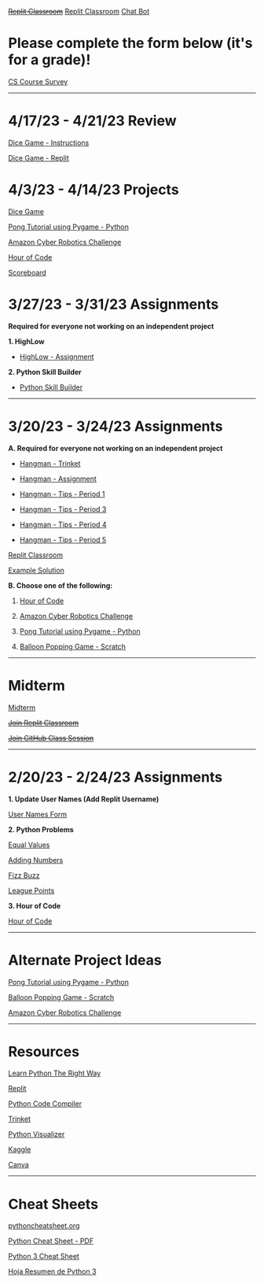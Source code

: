 ~~[Replit Classroom](https://replit.com/teams/join/pqhtrdktexsvhajgtsgikbeqdlugwizm-whs-summer)~~
[Replit Classroom](https://replit.com/team/whs-summer)
[Chat Bot](https://replit.com/team/whs-summer/Chat-Bot)

# Please complete the form below (it's for a grade)!

[CS Course Survey](https://docs.google.com/forms/d/e/1FAIpQLScwOcHJgBfFk48k3Yn9aPuxAghQZoXOx-oEZTstSHvdje44vw/viewform)

----
# 4/17/23 - 4/21/23 Review

[Dice Game - Instructions](https://realpython.com/python-dice-roll/)

[Dice Game - Replit](https://replit.com/team/whs-spring-2023)


# 4/3/23 - 4/14/23 Projects

[Dice Game](https://realpython.com/python-dice-roll/)

[Pong Tutorial using Pygame - Python](https://www.101computing.net/pong-tutorial-using-pygame-getting-started/)

[Amazon Cyber Robotics Challenge](https://play.gocoderz.com/lp/warehouse/free.html?utm_source=AFE_LP&utm_medium=Free_access_link&utm_campaign=Amazon_Challenge)

[Hour of Code](https://hourofcode.com/us)

[Scoreboard](https://copyprogramming.com/howto/how-to-create-a-leaderboard-in-python-a-comprehensive-guide)


# 3/27/23 - 3/31/23 Assignments

**Required for everyone not working on an independent project**

**1. HighLow**

- [HighLow - Assignment](https://github.com/mswhitby/highlow)

**2. Python Skill Builder**

- [Python Skill Builder](https://github.com/mswhitby/python_skill_builder)

---

# 3/20/23 - 3/24/23 Assignments

**A. Required for everyone not working on an independent project**

- [Hangman - Trinket](https://trinket.io/blocks/e2e2c6b8f7)

- [Hangman - Assignment](https://replit.com/@whs-spring-2023/Hangman-Assignment)

- [Hangman - Tips - Period 1](https://github.com/mswhitby/hangman/tree/period_1)

- [Hangman - Tips - Period 3](https://github.com/mswhitby/hangman/tree/period_3)

- [Hangman - Tips - Period 4](https://github.com/mswhitby/hangman/tree/period_4)

- [Hangman - Tips - Period 5](https://github.com/mswhitby/hangman/tree/period_5)

[Replit Classroom](https://replit.com/teams/join/ciwokbvrowmmulyjrztgezuxhnyrnvgj-whs-spring-2023)

[Example Solution](https://github.com/Tokage-sharko/Hangman/blob/main/main.py)


**B. Choose one of the following:**

1. [Hour of Code](https://hourofcode.com/us)

2. [Amazon Cyber Robotics Challenge](https://play.gocoderz.com/lp/warehouse/free.html?utm_source=AFE_LP&utm_medium=Free_access_link&utm_campaign=Amazon_Challenge)

3. [Pong Tutorial using Pygame - Python](https://www.101computing.net/pong-tutorial-using-pygame-getting-started/)

4. [Balloon Popping Game - Scratch](https://projects.raspberrypi.org/en/projects/balloons)

---

# Midterm

[Midterm](https://github.com/deandrawhitby/midterm/blob/main/readme.md)

~~[Join Replit Classroom](https://replit.com/teams/join/ciwokbvrowmmulyjrztgezuxhnyrnvgj-whs-spring-2023)~~

~~[Join GitHub Class Session](https://prod.liveshare.vsengsaas.visualstudio.com/join?E4D2EAD0033695AB7619CA5E2B8E2F9DDBE7)~~

---

# 2/20/23 - 2/24/23 Assignments

**1. Update User Names (Add Replit Username)**

[User Names Form](https://docs.google.com/forms/d/e/1FAIpQLSdKrsx23DLV96bvnDkqiVb9N97nX7iGnEMvVZ0ER8kXkspSWQ/viewform)

**2. Python Problems**

[Equal Values](https://github.com/mswhitby/equal_values)

[Adding Numbers](https://github.com/mswhitby/adding_numbers)

[Fizz Buzz](https://github.com/mswhitby/fizzbuzz)

[League Points](https://github.com/mswhitby/league_points)

**3. Hour of Code**

[Hour of Code](https://hourofcode.com/us)

---

# Alternate Project Ideas

[Pong Tutorial using Pygame - Python](https://www.101computing.net/pong-tutorial-using-pygame-getting-started/)

[Balloon Popping Game - Scratch](https://projects.raspberrypi.org/en/projects/balloons)

[Amazon Cyber Robotics Challenge](https://play.gocoderz.com/lp/warehouse/free.html?utm_source=AFE_LP&utm_medium=Free_access_link&utm_campaign=Amazon_Challenge)

---

# Resources

[Learn Python The Right Way](https://learnpythontherightway.com/#read)

[Replit](https://replit.com/team/whs-tbirds)

[Python Code Compiler](https://www.onlinegdb.com/)

[Trinket](https://trinket.io/library/trinkets/create?lang=python3)

[Python Visualizer](https://pythontutor.com/visualize.html#mode=edit)

[Kaggle](https://www.kaggle.com/)

[Canva](https://www.canva.com/brand/join?token=iPrenhf0dFJZAWE5VFeLBg&brandingVariant=edu&referrer=team-invite)

---

# Cheat Sheets

[pythoncheatsheet.org](https://www.pythoncheatsheet.org/)

[Python Cheat Sheet - PDF](https://websitesetup.org/wp-content/uploads/2021/04/Python-cheat-sheet-April-2021.pdf)

[Python 3 Cheat Sheet](https://perso.limsi.fr/pointal/_media/python:cours:mementopython3-english.pdf)

[Hoja Resumen de Python 3](https://perso.limsi.fr/pointal/_media/python:cours:mementopython3-espanol.pdf)





